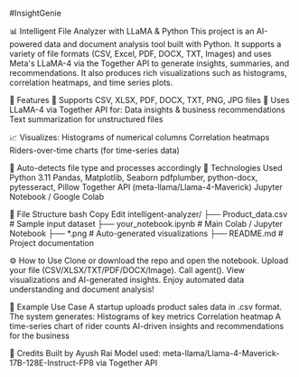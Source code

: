 #InsightGenie

📊 Intelligent File Analyzer with LLaMA & Python
This project is an AI-powered data and document analysis tool built with Python. It supports a variety of file formats (CSV, Excel, PDF, DOCX, TXT, Images) and uses Meta's LLaMA-4 via the Together API to generate insights, summaries, and recommendations. It also produces rich visualizations such as histograms, correlation heatmaps, and time series plots.

🚀 Features
📁 Supports CSV, XLSX, PDF, DOCX, TXT, PNG, JPG files
🧠 Uses LLaMA-4 via Together API for:
Data insights & business recommendations
Text summarization for unstructured files

📈 Visualizes:
Histograms of numerical columns
Correlation heatmaps
Riders-over-time charts (for time-series data)

🧾 Auto-detects file type and processes accordingly
🔧 Technologies Used
Python 3.11
Pandas, Matplotlib, Seaborn
pdfplumber, python-docx, pytesseract, Pillow
Together API (meta-llama/Llama-4-Maverick)
Jupyter Notebook / Google Colab

📂 File Structure
bash
Copy
Edit
intelligent-analyzer/
├── Product_data.csv                # Sample input dataset
├── your_notebook.ipynb            # Main Colab / Jupyter Notebook
├── *.png                          # Auto-generated visualizations
├── README.md                      # Project documentation

⚙️ How to Use
Clone or download the repo and open the notebook.
Upload your file (CSV/XLSX/TXT/PDF/DOCX/Image).
Call agent(<filename>).
View visualizations and AI-generated insights.
Enjoy automated data understanding and document analysis!

📌 Example Use Case
A startup uploads product sales data in .csv format.
The system generates:
Histograms of key metrics
Correlation heatmap
A time-series chart of rider counts
AI-driven insights and recommendations for the business

🧠 Credits
Built by Ayush Rai
Model used: meta-llama/Llama-4-Maverick-17B-128E-Instruct-FP8 via Together API

